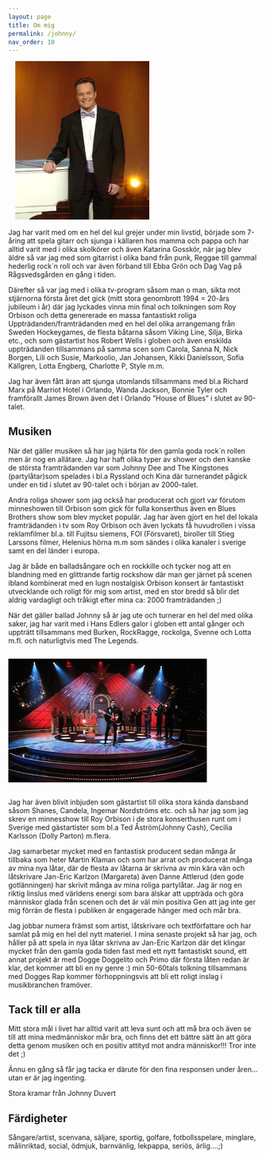 ```yaml
---
layout: page
title: Om mig
permalink: /johnny/
nav_order: 10
---
```



<div class="pull-right" style="padding: 0 0 1em 1em;"><a href="/images/johnny_duvert.jpg"><img src="/images/johnny_duvert_small.jpg" class="img-rounded" style="width: 270px;"/></a></div>
Jag har varit med om en hel del kul grejer under min livstid, började som 7-åring att spela gitarr och sjunga i källaren hos mamma och pappa och har alltid varit med i olika skolkörer och även Katarina Gosskör, när jag blev äldre så var jag med som gitarrist i olika band från punk, Reggae till gammal hederlig rock´n roll och var även förband till Ebba Grön och Dag Vag på Rågsvedsgården en gång i tiden.

Därefter så var jag med i olika tv-program såsom man o man, sikta mot stjärnorna första året det gick (mitt stora genombrott 1994 = 20-års jubileum i år) där jag lyckades vinna min final och tolkningen som Roy Orbison och detta genererade en massa fantastiskt roliga Uppträdanden/framträdanden med en hel del olika arrangemang från Sweden Hockeygames, de flesta båtarna såsom Viking Line, Silja, Birka etc., och som gästartist hos Robert Wells i globen och även enskilda uppträdanden tillsammans på samma scen som Carola, Sanna N, Nick Borgen, Lili och Susie, Markoolio, Jan Johansen, Kikki Danielsson, Sofia Källgren, Lotta Engberg, Charlotte P, Style m.m.

Jag har även fått äran att sjunga utomlands tillsammans med bl.a Richard Marx på Marriot Hotel i Orlando, Wanda Jackson, Bonnie Tyler och framförallt James Brown även det i Orlando ”House of Blues” i slutet av 90-talet.



## Musiken

När det gäller musiken så har jag hjärta för den gamla goda rock´n rollen men är nog en allätare. Jag har haft olika typer av shower och den kanske de största framträdanden var som Johnny Dee and The Kingstones (partylåtar)som spelades i bl.a Ryssland och Kina där turnerandet pågick under en tid i slutet av 90-talet och i början av 2000-talet.

Andra roliga shower som jag också har producerat och gjort var förutom minneshowen till Orbison som gick för fulla konserthus även en Blues Brothers show som blev mycket populär.
Jag har även gjort en hel del lokala framträdanden i tv som Roy Orbison och även lyckats få huvudrollen i vissa reklamfilmer bl.a. till Fujitsu siemens, FOI (Försvaret), biroller till Stieg Larssons filmer, Helenius hörna m.m som sändes i olika kanaler i sverige samt en del länder i europa. 

Jag är både en balladsångare och en rockkille och tycker nog att en blandning med en glittrande fartig rockshow där man ger järnet på scenen ibland kombinerat med en lugn nostalgisk Orbison konsert är fantastiskt utvecklande och roligt för mig som artist, med en stor bredd så blir det aldrig vardagligt och tråkigt efter mina ca: 2000 framträdanden ;)

När det gäller ballad Johnny så är jag ute och turnerar en hel del med olika saker, jag har varit med i Hans Edlers galor i globen ett antal gånger och uppträtt tillsammans med Burken, RockRagge, rockolga, Svenne och Lotta m.fl. och naturligtvis med The Legends.

<div class="pull-left" style="padding: 1em 1em 1em 0;"><a href="/images/sikta_mot_stjarnorna.jpg"><img src="/images/sikta_mot_stjarnorna_small.jpg" class="img-rounded"/></a></div>

Jag har även blivit inbjuden som gästartist till olika stora kända dansband såsom Shanes, Candela, Ingemar Nordströms etc. och så har jag som jag skrev en minnesshow till Roy Orbison i de stora konserthusen runt om i Sverige med gästartister som bl.a Ted Åström(Johnny Cash), Cecilia Karlsson (Dolly Parton) m.flera.

Jag samarbetar mycket med en fantastisk producent sedan många år tillbaka som heter Martin Klaman och som har arrat och producerat många av mina nya låtar, där de flesta av låtarna är skrivna av min kära vän och låtskrivare Jan-Eric Karlzon (Margareta) även Danne Attlerud (den gode gotlänningen) har skrivit många av mina roliga partylåtar.
Jag är nog en riktig linslus med världens energi som bara älskar att uppträda och göra människor glada från scenen och det är väl min positiva Gen att jag inte ger mig förrän de flesta i publiken är engagerade hänger med och mår bra.

Jag jobbar numera främst som artist, låtskrivare och textförfattare  och har samlat på mig en hel del nytt materiel. 
I mina senaste projekt så har jag, och håller på att spela in nya låtar skrivna av Jan-Eric Karlzon där det klingar mycket från den gamla goda tiden fast med ett nytt fantastiskt sound, ett annat projekt är med Dogge Doggelito och Primo där första låten redan är klar, det kommer att bli en ny genre :) min 50-60tals tolkning tillsammans med Dogges Rap kommer förhoppningsvis att bli ett roligt inslag i musikbranchen framöver.


## Tack till er alla

Mitt stora mål i livet har alltid varit att leva sunt och att må bra och även se till att mina medmänniskor mår bra, och finns det ett bättre sätt än att göra detta genom musiken och en positiv attityd mot andra människor!!!
Tror inte det ;)

Ännu en gång så får jag tacka er därute för den fina responsen under åren…utan er är jag ingenting.

Stora kramar från
Johnny Duvert


## Färdigheter

Sångare/artist, scenvana, säljare, sportig, golfare, fotbollsspelare, minglare, målinriktad, social, ödmjuk, barnvänlig, lekpappa, seriös, ärlig....;)

